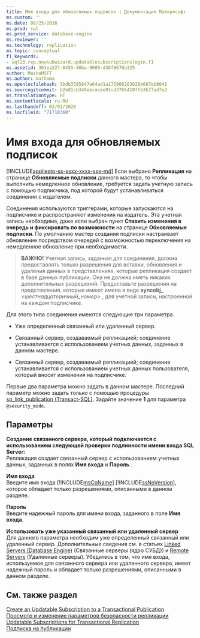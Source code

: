```yaml
---
title: Имя входа для обновляемых подписок | Документация Майкрософт
ms.custom: ''
ms.date: 08/25/2016
ms.prod: sql
ms.prod_service: database-engine
ms.reviewer: ''
ms.technology: replication
ms.topic: conceptual
f1_keywords:
- sql13.rep.newsubwizard.updatablesubscriptionslogin.f1
ms.assetid: 301ea227-0455-40ba-9009-d38f8676b325
author: MashaMSFT
ms.author: mathoma
ms.openlocfilehash: 3bdb3585647e64ad1a175900263628b607eb0041
ms.sourcegitcommit: b2e81cb349eecacee91cd3766410ffb3677ad7e2
ms.translationtype: HT
ms.contentlocale: ru-RU
ms.lasthandoff: 02/01/2020
ms.locfileid: "71710360"
---
```

# <a name="login-for-updatable-subscriptions"></a>Имя входа для обновляемых подписок
[!INCLUDE[appliesto-ss-xxxx-xxxx-xxx-md](../../includes/appliesto-ss-xxxx-xxxx-xxx-md.md)]
  Если выбрано **Репликация** на странице **Обновляемые подписки** данного мастера, то чтобы выполнить немедленное обновление, требуется задать учетную запись с помощью подписчика, под которой будут устанавливаться соединения с издателем. 
  
 Соединения используются триггерами, которые запускаются на подписчике и распространяют изменения на издатель. Эта учетная запись необходима, даже если выбран пункт **Ставить изменения в очередь и фиксировать по возможности** на странице **Обновляемые подписки**. По умолчанию мастер создания подписки настраивает обновление посредством очередей с возможностью переключения на немедленное обновление при необходимости.  
  
> **ВАЖНО!** Учетная запись, заданная для соединения, должна предоставлять только разрешения для вставки, обновления и удаления данных в представлениях, которые репликация создает в базе данных публикации. Она не должна иметь никаких дополнительных разрешений. Предоставьте разрешения на представления, которые имеют имена в виде **syncobj_** _\<шестнадцатеричный_номер>_ , для учетной записи, настроенной на каждом подписчике.  
  
 Для этого типа соединения имеются следующие три параметра.  
  
-   Уже определенный связанный или удаленный сервер.  
  
-   Связанный сервер, создаваемый репликацией; соединение устанавливается с использованием учетных данных, заданных в данном мастере.  
  
-   Связанный сервер, создаваемый репликацией; соединение устанавливается с использованием учетных данных пользователя, который вносит изменения на подписчике.  
  
 Первые два параметра можно задать в данном мастере. Последний параметр можно задать только с помощью процедуры [sp_link_publication &#40;Transact-SQL&#41;](../../relational-databases/system-stored-procedures/sp-link-publication-transact-sql.md). Задайте значение **1** для параметра `@security_mode`.  
  
## <a name="options"></a>Параметры  
 **Создание связанного сервера, который подключается с использованием следующей проверки подлинности имени входа SQL Server:**  
 Репликация создает связанный сервер с использованием учетных данных, заданных в полях **Имя входа** и **Пароль** .  
  
 **Имя входа**  
 Введите имя входа [!INCLUDE[msCoName](../../includes/msconame-md.md)] [!INCLUDE[ssNoVersion](../../includes/ssnoversion-md.md)], которое обладает только разрешениями, описанными в данном разделе.  
  
 **Пароль**  
 Введите надежный пароль для имени входа, заданного в поле **Имя входа**.  
    
 **Использовать уже указанный связанный или удаленный сервер**  
 Для данного параметра необходим уже определенный связанный или удаленный сервер. Дополнительные сведения см. в статьях [Linked Servers (Database Engine)](../../relational-databases/linked-servers/linked-servers-database-engine.md) (Связанные серверы (ядро СУБД)) и [Remote Servers](../../database-engine/configure-windows/remote-servers.md) (Удаленные серверы). Убедитесь в том, что имя входа, используемое для связанного сервера или удаленного сервера, имеет надежный пароль и обладает только разрешениями, описанными в данном разделе.  
  
## <a name="see-also"></a>См. также раздел  
 [Create an Updatable Subscription to a Transactional Publication](publish/create-an-updatable-subscription-to-a-transactional-publication.md)   
 [Просмотр и изменение параметров безопасности репликации](../../relational-databases/replication/security/view-and-modify-replication-security-settings.md)   
 [Updatable Subscriptions for Transactional Replication](../../relational-databases/replication/transactional/updatable-subscriptions-for-transactional-replication.md)   
 [Подписка на публикации](../../relational-databases/replication/subscribe-to-publications.md)  
  
  

